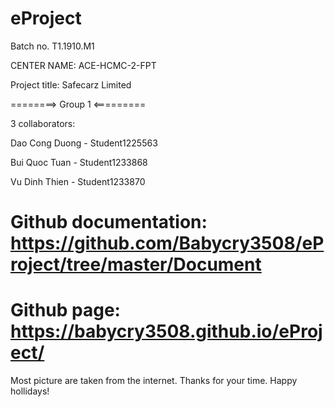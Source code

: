 # eProject
Batch no. T1.1910.M1

CENTER NAME: ACE-HCMC-2-FPT

Project title: Safecarz Limited

========> Group 1 <=========

3 collaborators:

  Dao Cong Duong - Student1225563

  Bui Quoc Tuan	- Student1233868

  Vu Dinh Thien - Student1233870

Github documentation: https://github.com/Babycry3508/eProject/tree/master/Document
====================================================
Github page: https://babycry3508.github.io/eProject/
====================================================
Most picture are taken from the internet.
Thanks for your time.
Happy hollidays!


